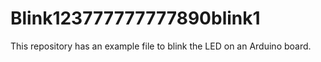 
# Blink123777777777890blink1


This repository has an example file to blink the LED on an Arduino board.
